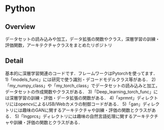 # Python

## Overview
データセットの読み込みや加工，データ拡張の関数やクラス，深層学習の訓練・評価関数，アーキテクチャクラスをまとめたリポジトリ
## Detail
基本的に深層学習関連のコードです．フレームワークはPytorchを使ってます．
1)「models_func」には研究で使う識別・デコードモデルクラス等がある．
2)「my_numpy_class」や「my_torch_class」でデータセットの読み込みと加工，データセットの作成関数やクラスがある．
3)「Deep_learning_torch_func」には深層学習の訓練・評価・データ拡張の関数がある．
4)「xprmnt」ディレクトリにはopencvによるUSB/Webカメラの制御コードがある．
5)「gan」ディレクトリには趣味のGANに関するアーキテクチャや訓練・評価の関数とクラスがある．
5)「lngprcs」ディレクトリには趣味の自然言語処理に関するアーキテクチャや訓練・評価の関数とクラスがある．
